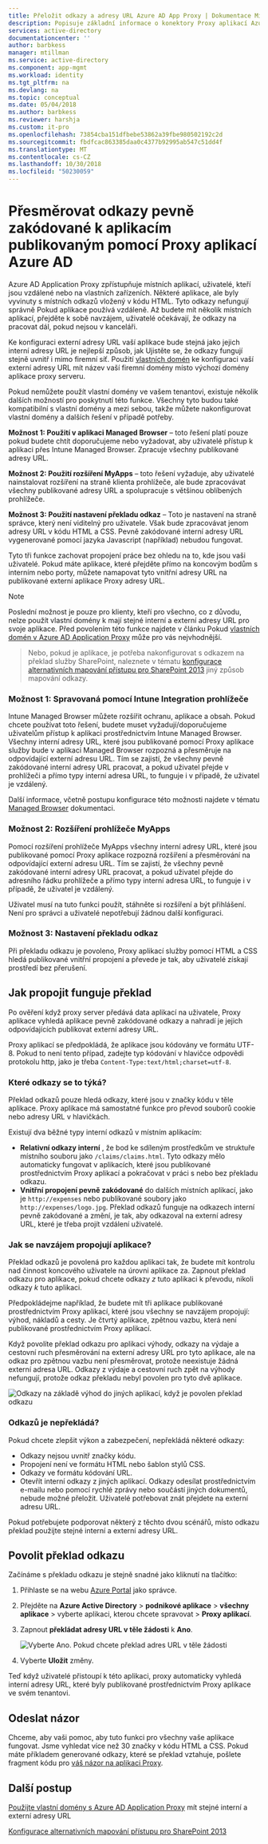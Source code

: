 ```yaml
---
title: Přeložit odkazy a adresy URL Azure AD App Proxy | Dokumentace Microsoftu
description: Popisuje základní informace o konektory Proxy aplikací Azure AD.
services: active-directory
documentationcenter: ''
author: barbkess
manager: mtillman
ms.service: active-directory
ms.component: app-mgmt
ms.workload: identity
ms.tgt_pltfrm: na
ms.devlang: na
ms.topic: conceptual
ms.date: 05/04/2018
ms.author: barbkess
ms.reviewer: harshja
ms.custom: it-pro
ms.openlocfilehash: 73854cba151dfbebe53862a39fbe980502192c2d
ms.sourcegitcommit: fbdfcac863385daa0c4377b92995ab547c51dd4f
ms.translationtype: MT
ms.contentlocale: cs-CZ
ms.lasthandoff: 10/30/2018
ms.locfileid: "50230059"
---
```

# <a name="redirect-hardcoded-links-for-apps-published-with-azure-ad-application-proxy"></a>Přesměrovat odkazy pevně zakódované k aplikacím publikovaným pomocí Proxy aplikací Azure AD

Azure AD Application Proxy zpřístupňuje místních aplikací, uživatelé, kteří jsou vzdálené nebo na vlastních zařízeních. Některé aplikace, ale byly vyvinuty s místních odkazů vložený v kódu HTML. Tyto odkazy nefungují správně Pokud aplikace používá vzdáleně. Až budete mít několik místních aplikací, přejděte k sobě navzájem, uživatelé očekávají, že odkazy na pracovat dál, pokud nejsou v kanceláři. 

Ke konfiguraci externí adresy URL vaší aplikace bude stejná jako jejich interní adresy URL je nejlepší způsob, jak Ujistěte se, že odkazy fungují stejně uvnitř i mimo firemní síť. Použití [vlastních domén](application-proxy-configure-custom-domain.md) ke konfiguraci vaší externí adresy URL mít název vaší firemní domény místo výchozí domény aplikace proxy serveru.


Pokud nemůžete použít vlastní domény ve vašem tenantovi, existuje několik dalších možností pro poskytnutí této funkce. Všechny tyto budou také kompatibilní s vlastní domény a mezi sebou, takže můžete nakonfigurovat vlastní domény a dalších řešení v případě potřeby. 

**Možnost 1: Použití v aplikaci Managed Browser** – toto řešení platí pouze pokud budete chtít doporučujeme nebo vyžadovat, aby uživatelé přístup k aplikaci přes Intune Managed Browser. Zpracuje všechny publikované adresy URL. 

**Možnost 2: Použití rozšíření MyApps** – toto řešení vyžaduje, aby uživatelé nainstalovat rozšíření na straně klienta prohlížeče, ale bude zpracovávat všechny publikované adresy URL a spolupracuje s většinou oblíbených prohlížeče. 

**Možnost 3: Použití nastavení překladu odkaz** – Toto je nastavení na straně správce, který není viditelný pro uživatele. Však bude zpracovávat jenom adresy URL v kódu HTML a CSS. Pevně zakódované interní adresy URL vygenerované pomocí jazyka Javascript (například) nebudou fungovat.  

Tyto tři funkce zachovat propojení práce bez ohledu na to, kde jsou vaši uživatelé. Pokud máte aplikace, které přejděte přímo na koncovým bodům s interním nebo porty, můžete namapovat tyto vnitřní adresy URL na publikované externí aplikace Proxy adresy URL. 

 
> [!NOTE]
> Poslední možnost je pouze pro klienty, kteří pro všechno, co z důvodu, nelze použít vlastní domény k mají stejné interní a externí adresy URL pro svoje aplikace. Před povolením této funkce najdete v článku Pokud [vlastních domén v Azure AD Application Proxy](application-proxy-configure-custom-domain.md) může pro vás nejvhodnější. 

>Nebo, pokud je aplikace, je potřeba nakonfigurovat s odkazem na překlad služby SharePoint, naleznete v tématu [konfigurace alternativních mapování přístupu pro SharePoint 2013](https://technet.microsoft.com/library/cc263208.aspx) jiný způsob mapování odkazy. 

 
### <a name="option-1-intune-managed-browser-integration"></a>Možnost 1: Spravovaná pomocí Intune Integration prohlížeče 

Intune Managed Browser můžete rozšířit ochranu, aplikace a obsah. Pokud chcete používat toto řešení, budete muset vyžadují/doporučujeme uživatelům přístup k aplikaci prostřednictvím Intune Managed Browser. Všechny interní adresy URL, které jsou publikované pomocí Proxy aplikace služby bude v aplikaci Managed Browser rozpozná a přesměruje na odpovídající externí adresu URL. Tím se zajistí, že všechny pevně zakódované interní adresy URL pracovat, a pokud uživatel přejde v prohlížeči a přímo typy interní adresa URL, to funguje i v případě, že uživatel je vzdálený.  

Další informace, včetně postupu konfigurace této možnosti najdete v tématu [Managed Browser](https://docs.microsoft.com/intune/app-configuration-managed-browser) dokumentaci.  

### <a name="option-2-myapps-browser-extension"></a>Možnost 2: Rozšíření prohlížeče MyApps 

Pomocí rozšíření prohlížeče MyApps všechny interní adresy URL, které jsou publikované pomocí Proxy aplikace rozpozná rozšíření a přesměrování na odpovídající externí adresu URL. Tím se zajistí, že všechny pevně zakódované interní adresy URL pracovat, a pokud uživatel přejde do adresního řádku prohlížeče a přímo typy interní adresa URL, to funguje i v případě, že uživatel je vzdálený.  

Uživatel musí na tuto funkci použít, stáhněte si rozšíření a být přihlášení. Není pro správci a uživatelé nepotřebují žádnou další konfiguraci. 

 

### <a name="option-3-link-translation-setting"></a>Možnost 3: Nastavení překladu odkaz 

Při překladu odkazu je povoleno, Proxy aplikací služby pomocí HTML a CSS hledá publikované vnitřní propojení a převede je tak, aby uživatelé získají prostředí bez přerušení. 



## <a name="how-link-translation-works"></a>Jak propojit funguje překlad

Po ověření když proxy server předává data aplikací na uživatele, Proxy aplikace vyhledá aplikace pevně zakódované odkazy a nahradí je jejich odpovídajících publikovat externí adresy URL.

Proxy aplikací se předpokládá, že aplikace jsou kódovány ve formátu UTF-8. Pokud to není tento případ, zadejte typ kódování v hlavičce odpovědi protokolu http, jako je třeba `Content-Type:text/html;charset=utf-8`.

### <a name="which-links-are-affected"></a>Které odkazy se to týká?

Překlad odkazů pouze hledá odkazy, které jsou v značky kódu v těle aplikace. Proxy aplikace má samostatné funkce pro převod souborů cookie nebo adresy URL v hlavičkách. 

Existují dva běžné typy interní odkazů v místním aplikacím:

- **Relativní odkazy interní** , že bod ke sdíleným prostředkům ve struktuře místního souboru jako `/claims/claims.html`. Tyto odkazy mělo automaticky fungovat v aplikacích, které jsou publikované prostřednictvím Proxy aplikací a pokračovat v práci s nebo bez překladu odkazu. 
- **Vnitřní propojení pevně zakódované** do dalších místních aplikací, jako je `http://expenses` nebo publikované soubory jako `http://expenses/logo.jpg`. Překlad odkazů funguje na odkazech interní pevně zakódované a změní, je tak, aby odkazoval na externí adresy URL, které je třeba projít vzdálení uživatelé.

### <a name="how-do-apps-link-to-each-other"></a>Jak se navzájem propojují aplikace?

Překlad odkazů je povolená pro každou aplikaci tak, že budete mít kontrolu nad činnost koncového uživatele na úrovni aplikace za. Zapnout překlad odkazu pro aplikace, pokud chcete odkazy *z* tuto aplikaci k převodu, nikoli odkazy *k* tuto aplikaci. 

Předpokládejme například, že budete mít tři aplikace publikované prostřednictvím Proxy aplikací, které jsou všechny se navzájem propojují: výhod, nákladů a cesty. Je čtvrtý aplikace, zpětnou vazbu, která není publikované prostřednictvím Proxy aplikací.

Když povolíte překlad odkazu pro aplikaci výhody, odkazy na výdaje a cestovní ruch přesměrování na externí adresy URL pro tyto aplikace, ale na odkaz pro zpětnou vazbu není přesměrovat, protože neexistuje žádná externí adresa URL. Odkazy z výdaje a cestovní ruch zpět na výhody nefungují, protože odkaz překladu nebyl povolen pro tyto dvě aplikace.

![Odkazy na základě výhod do jiných aplikací, když je povolen překlad odkazu](./media/application-proxy-configure-hard-coded-link-translation/one_app.png)

### <a name="which-links-arent-translated"></a>Odkazů je nepřekládá?

Pokud chcete zlepšit výkon a zabezpečení, nepřekládá některé odkazy:

- Odkazy nejsou uvnitř značky kódu. 
- Propojení není ve formátu HTML nebo šablon stylů CSS. 
- Odkazy ve formátu kódování URL.
- Otevřít interní odkazy z jiných aplikací. Odkazy odesílat prostřednictvím e-mailu nebo pomocí rychlé zprávy nebo součástí jiných dokumentů, nebude možné přeložit. Uživatelé potřebovat znát přejdete na externí adresu URL.

Pokud potřebujete podporovat některý z těchto dvou scénářů, místo odkazu překlad použijte stejné interní a externí adresy URL.  

## <a name="enable-link-translation"></a>Povolit překlad odkazu

Začínáme s překladu odkazu je stejně snadné jako kliknutí na tlačítko:

1. Přihlaste se na webu [Azure Portal](https://portal.azure.com) jako správce.
2. Přejděte na **Azure Active Directory** > **podnikové aplikace** > **všechny aplikace** > vyberte aplikaci, kterou chcete spravovat >  **Proxy aplikací**.
3. Zapnout **překládat adresy URL v těle žádosti** k **Ano**.

   ![Vyberte Ano. Pokud chcete překlad adres URL v těle žádosti](./media/application-proxy-configure-hard-coded-link-translation/select_yes.png)
4. Vyberte **Uložit** změny.

Teď když uživatelé přistoupí k této aplikaci, proxy automaticky vyhledá interní adresy URL, které byly publikované prostřednictvím Proxy aplikace ve svém tenantovi.

## <a name="send-feedback"></a>Odeslat názor

Chceme, aby vaši pomoc, aby tuto funkci pro všechny vaše aplikace fungovat. Jsme vyhledat více než 30 značky v kódu HTML a CSS. Pokud máte příkladem generované odkazy, které se překlad vztahuje, pošlete fragment kódu pro [váš názor na aplikaci Proxy](mailto:aadapfeedback@microsoft.com). 

## <a name="next-steps"></a>Další postup
[Použijte vlastní domény s Azure AD Application Proxy](application-proxy-configure-custom-domain.md) mít stejné interní a externí adresy URL

[Konfigurace alternativních mapování přístupu pro SharePoint 2013](https://technet.microsoft.com/library/cc263208.aspx)
